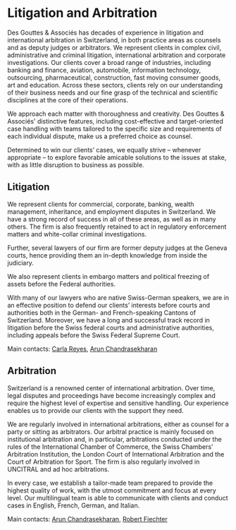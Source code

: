 # Litigation and Arbitration

Des Gouttes & Associés has decades of experience in litigation and international arbitration in Switzerland, in both practice areas as counsels and as deputy judges or arbitrators. We represent clients in complex civil, administrative and criminal litigation, international arbitration and corporate investigations. Our clients cover a broad range of industries, including banking and finance, aviation, automobile, information technology, outsourcing, pharmaceutical, construction, fast moving consumer goods, art and education. Across these sectors, clients rely on our understanding of their business needs and our fine grasp of the technical and scientific disciplines at the core of their operations.

We approach each matter with thoroughness and creativity. Des Gouttes & Associés' distinctive features, including cost-effective and target-oriented case handling with teams tailored to the specific size and requirements of each individual dispute, make us a preferred choice as counsel.

Determined to win our clients’ cases, we equally strive – whenever appropriate – to explore favorable amicable solutions to the issues at stake, with as little disruption to business as possible.


## Litigation
We represent clients for commercial, corporate, banking, wealth management, inheritance, and employment disputes in Switzerland. We have a strong record of success in all of these areas, as well as in many others. The firm is also frequently retained to act in regulatory enforcement matters and white-collar criminal investigations.

Further, several lawyers of our firm are former deputy judges at the Geneva courts, hence providing them an in-depth knowledge from inside the judiciary.

We also represent clients in embargo matters and political freezing of assets before the Federal authorities.

With many of our lawyers who are native Swiss-German speakers, we are in an effective position to defend our clients’ interests before courts and authorities both in the German- and French-speaking Cantons of Switzerland. Moreover, we have a long and successful track record in litigation before the Swiss federal courts and administrative authorities, including appeals before the Swiss Federal Supreme Court.

Main contacts: [Carla Reyes](/en/team/cr), [Arun Chandrasekharan](/en/team/ac)


## Arbitration
Switzerland is a renowned center of international arbitration. Over time, legal disputes and proceedings have become increasingly complex and require the highest level of expertise and sensitive handling. Our experience enables us to provide our clients with the support they need.

We are regularly involved in international arbitrations, either as counsel for a party or sitting as arbitrators. Our arbitral practice is mainly focused on institutional arbitration and, in particular, arbitrations conducted under the rules of the International Chamber of Commerce, the Swiss Chambers’ Arbitration Institution, the London Court of International Arbitration and the Court of Arbitration for Sport. The firm is also regularly involved in UNCITRAL and ad hoc arbitrations.

In every case, we establish a tailor-made team prepared to provide the highest quality of work, with the utmost commitment and focus at every level. Our multilingual team is able to communicate with clients and conduct cases in English, French, German, and Italian.

Main contacts: [Arun Chandrasekharan](/en/team/ac), [Robert Fiechter](/en/team/rf)
